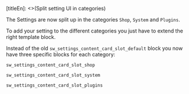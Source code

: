 [titleEn]: <>(Split setting UI in categories)

The Settings are now split up in the categories `Shop`, `System` and `Plugins`.

To add your setting to the different categories you just have to extend the right template block.

Instead of the old `sw_settings_content_card_slot_default` block you now have three specific blocks for each category:

`sw_settings_content_card_slot_shop`

`sw_settings_content_card_slot_system`

`sw_settings_content_card_slot_plugins`